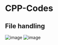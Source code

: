 # CPP-Codes

## File handling
![image](https://user-images.githubusercontent.com/63139488/149930355-994e2d4c-d649-4bc6-87de-ad1c49ac9ca4.png)
![image](https://user-images.githubusercontent.com/63139488/151027275-2115d4c5-8e81-4f6c-ac98-65fa40bc361f.png)

